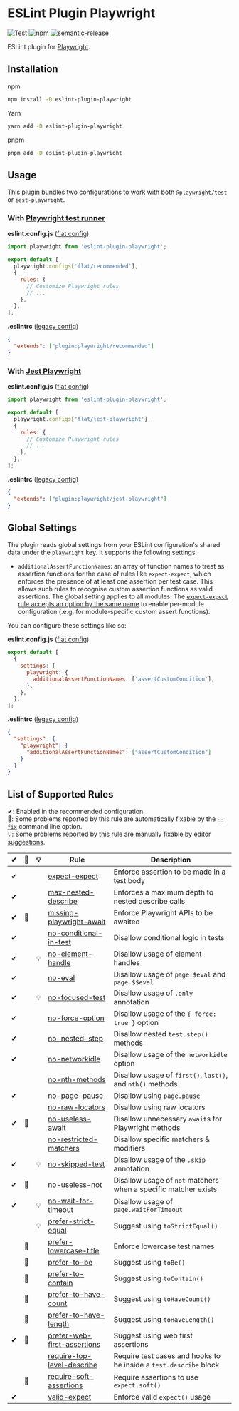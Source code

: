 # ESLint Plugin Playwright

[![Test](https://github.com/playwright-community/eslint-plugin-playwright/actions/workflows/test.yml/badge.svg)](https://github.com/playwright-community/eslint-plugin-playwright/actions/workflows/test.yml)
[![npm](https://img.shields.io/npm/v/eslint-plugin-playwright)](https://www.npmjs.com/package/eslint-plugin-playwright)
[![semantic-release](https://img.shields.io/badge/%20%20%F0%9F%93%A6%F0%9F%9A%80-semantic--release-e10079.svg)](https://github.com/semantic-release/semantic-release)

ESLint plugin for [Playwright](https://github.com/microsoft/playwright).

## Installation

npm

```bash
npm install -D eslint-plugin-playwright
```

Yarn

```bash
yarn add -D eslint-plugin-playwright
```

pnpm

```bash
pnpm add -D eslint-plugin-playwright
```

## Usage

This plugin bundles two configurations to work with both `@playwright/test` or
`jest-playwright`.

### With [Playwright test runner](https://playwright.dev/docs/writing-tests)

**eslint.config.js**
([flat config](https://eslint.org/docs/latest/use/configure/configuration-files-new))

```javascript
import playwright from 'eslint-plugin-playwright';

export default [
  playwright.configs['flat/recommended'],
  {
    rules: {
      // Customize Playwright rules
      // ...
    },
  },
];
```

**.eslintrc**
([legacy config](https://eslint.org/docs/latest/use/configure/configuration-files))

```json
{
  "extends": ["plugin:playwright/recommended"]
}
```

### With [Jest Playwright](https://github.com/playwright-community/jest-playwright)

**eslint.config.js**
([flat config](https://eslint.org/docs/latest/use/configure/configuration-files-new))

```javascript
import playwright from 'eslint-plugin-playwright';

export default [
  playwright.configs['flat/jest-playwright'],
  {
    rules: {
      // Customize Playwright rules
      // ...
    },
  },
];
```

**.eslintrc**
([legacy config](https://eslint.org/docs/latest/use/configure/configuration-files))

```json
{
  "extends": ["plugin:playwright/jest-playwright"]
}
```

## Global Settings

The plugin reads global settings from your ESLint configuration's shared data
under the `playwright` key. It supports the following settings:

- `additionalAssertFunctionNames`: an array of function names to treat as
  assertion functions for the case of rules like `expect-expect`, which enforces
  the presence of at least one assertion per test case. This allows such rules
  to recognise custom assertion functions as valid assertions. The global
  setting applies to all modules. The
  [`expect-expect` rule accepts an option by the same name](./rules/expect-expect.md#additionalassertfunctionnames)
  to enable per-module configuration (.e.g, for module-specific custom assert
  functions).

You can configure these settings like so:

**eslint.config.js**
([flat config](https://eslint.org/docs/latest/use/configure/configuration-files-new))

```javascript
export default [
  {
    settings: {
      playwright: {
        additionalAssertFunctionNames: ['assertCustomCondition'],
      },
    },
  },
];
```

**.eslintrc**
([legacy config](https://eslint.org/docs/latest/use/configure/configuration-files))

```json
{
  "settings": {
    "playwright": {
      "additionalAssertFunctionNames": ["assertCustomCondition"]
    }
  }
}
```

## List of Supported Rules

✔: Enabled in the recommended configuration.\
🔧: Some problems reported by this rule are automatically fixable by the [`--fix`](https://eslint.org/docs/latest/user-guide/command-line-interface#--fix)
command line option.\
💡: Some problems reported by this rule are manually fixable by editor
[suggestions](https://eslint.org/docs/latest/developer-guide/working-with-rules#providing-suggestions).

| ✔  | 🔧  | 💡  | Rule                                                                                                                                                | Description                                                       |
| :-: | :-: | :-: | --------------------------------------------------------------------------------------------------------------------------------------------------- | ----------------------------------------------------------------- |
| ✔  |     |     | [expect-expect](https://github.com/playwright-community/eslint-plugin-playwright/tree/main/docs/rules/expect-expect.md)                             | Enforce assertion to be made in a test body                       |
| ✔  |     |     | [max-nested-describe](https://github.com/playwright-community/eslint-plugin-playwright/tree/main/docs/rules/max-nested-describe.md)                 | Enforces a maximum depth to nested describe calls                 |
| ✔  | 🔧  |     | [missing-playwright-await](https://github.com/playwright-community/eslint-plugin-playwright/tree/main/docs/rules/missing-playwright-await.md)       | Enforce Playwright APIs to be awaited                             |
| ✔  |     |     | [no-conditional-in-test](https://github.com/playwright-community/eslint-plugin-playwright/tree/main/docs/rules/no-conditional-in-test.md)           | Disallow conditional logic in tests                               |
| ✔  |     | 💡  | [no-element-handle](https://github.com/playwright-community/eslint-plugin-playwright/tree/main/docs/rules/no-element-handle.md)                     | Disallow usage of element handles                                 |
| ✔  |     |     | [no-eval](https://github.com/playwright-community/eslint-plugin-playwright/tree/main/docs/rules/no-eval.md)                                         | Disallow usage of `page.$eval` and `page.$$eval`                  |
| ✔  |     | 💡  | [no-focused-test](https://github.com/playwright-community/eslint-plugin-playwright/tree/main/docs/rules/no-focused-test.md)                         | Disallow usage of `.only` annotation                              |
| ✔  |     |     | [no-force-option](https://github.com/playwright-community/eslint-plugin-playwright/tree/main/docs/rules/no-force-option.md)                         | Disallow usage of the `{ force: true }` option                    |
| ✔  |     |     | [no-nested-step](https://github.com/playwright-community/eslint-plugin-playwright/tree/main/docs/rules/no-nested-step.md)                           | Disallow nested `test.step()` methods                             |
| ✔  |     |     | [no-networkidle](https://github.com/playwright-community/eslint-plugin-playwright/tree/main/docs/rules/no-networkidle.md)                           | Disallow usage of the `networkidle` option                        |
|     |     |     | [no-nth-methods](https://github.com/playwright-community/eslint-plugin-playwright/tree/main/docs/rules/no-nth-methods.md)                           | Disallow usage of `first()`, `last()`, and `nth()` methods        |
| ✔  |     |     | [no-page-pause](https://github.com/playwright-community/eslint-plugin-playwright/tree/main/docs/rules/no-page-pause.md)                             | Disallow using `page.pause`                                       |
|     |     |     | [no-raw-locators](https://github.com/playwright-community/eslint-plugin-playwright/tree/main/docs/rules/no-raw-locators.md)                         | Disallow using raw locators                                       |
| ✔  | 🔧  |     | [no-useless-await](https://github.com/playwright-community/eslint-plugin-playwright/tree/main/docs/rules/no-useless-await.md)                       | Disallow unnecessary `await`s for Playwright methods              |
|     |     |     | [no-restricted-matchers](https://github.com/playwright-community/eslint-plugin-playwright/tree/main/docs/rules/no-restricted-matchers.md)           | Disallow specific matchers & modifiers                            |
| ✔  |     | 💡  | [no-skipped-test](https://github.com/playwright-community/eslint-plugin-playwright/tree/main/docs/rules/no-skipped-test.md)                         | Disallow usage of the `.skip` annotation                          |
| ✔  | 🔧  |     | [no-useless-not](https://github.com/playwright-community/eslint-plugin-playwright/tree/main/docs/rules/no-useless-not.md)                           | Disallow usage of `not` matchers when a specific matcher exists   |
| ✔  |     | 💡  | [no-wait-for-timeout](https://github.com/playwright-community/eslint-plugin-playwright/tree/main/docs/rules/no-wait-for-timeout.md)                 | Disallow usage of `page.waitForTimeout`                           |
|     |     | 💡  | [prefer-strict-equal](https://github.com/playwright-community/eslint-plugin-playwright/tree/main/docs/rules/prefer-strict-equal.md)                 | Suggest using `toStrictEqual()`                                   |
|     | 🔧  |     | [prefer-lowercase-title](https://github.com/playwright-community/eslint-plugin-playwright/tree/main/docs/rules/prefer-lowercase-title.md)           | Enforce lowercase test names                                      |
|     | 🔧  |     | [prefer-to-be](https://github.com/playwright-community/eslint-plugin-playwright/tree/main/docs/rules/prefer-to-be.md)                               | Suggest using `toBe()`                                            |
|     | 🔧  |     | [prefer-to-contain](https://github.com/playwright-community/eslint-plugin-playwright/tree/main/docs/rules/prefer-to-contain.md)                     | Suggest using `toContain()`                                       |
|     | 🔧  |     | [prefer-to-have-count](https://github.com/playwright-community/eslint-plugin-playwright/tree/main/docs/rules/prefer-to-have-count.md)               | Suggest using `toHaveCount()`                                     |
|     | 🔧  |     | [prefer-to-have-length](https://github.com/playwright-community/eslint-plugin-playwright/tree/main/docs/rules/prefer-to-have-length.md)             | Suggest using `toHaveLength()`                                    |
| ✔  | 🔧  |     | [prefer-web-first-assertions](https://github.com/playwright-community/eslint-plugin-playwright/tree/main/docs/rules/prefer-web-first-assertions.md) | Suggest using web first assertions                                |
|     |     |     | [require-top-level-describe](https://github.com/playwright-community/eslint-plugin-playwright/tree/main/docs/rules/require-top-level-describe.md)   | Require test cases and hooks to be inside a `test.describe` block |
|     | 🔧  |     | [require-soft-assertions](https://github.com/playwright-community/eslint-plugin-playwright/tree/main/docs/rules/require-soft-assertions.md)         | Require assertions to use `expect.soft()`                         |
| ✔  |     |     | [valid-expect](https://github.com/playwright-community/eslint-plugin-playwright/tree/main/docs/rules/valid-expect.md)                               | Enforce valid `expect()` usage                                    |
